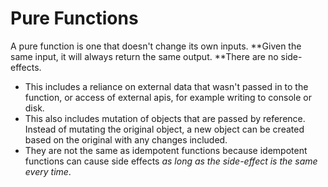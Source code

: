 # Pure Functions

A pure function is one that doesn't change its own inputs. **Given the same input, it will always return the same output. **There are no side-effects.

* This includes a reliance on external data that wasn't passed in to the function, or access of external apis, for example writing to console or disk. 
* This also includes mutation of objects that are passed by reference. Instead of mutating the original object, a new object can be created based on the original with any changes included.
* They are not the same as idempotent functions because idempotent functions can cause side effects _as long as the side-effect is the same every time_.



